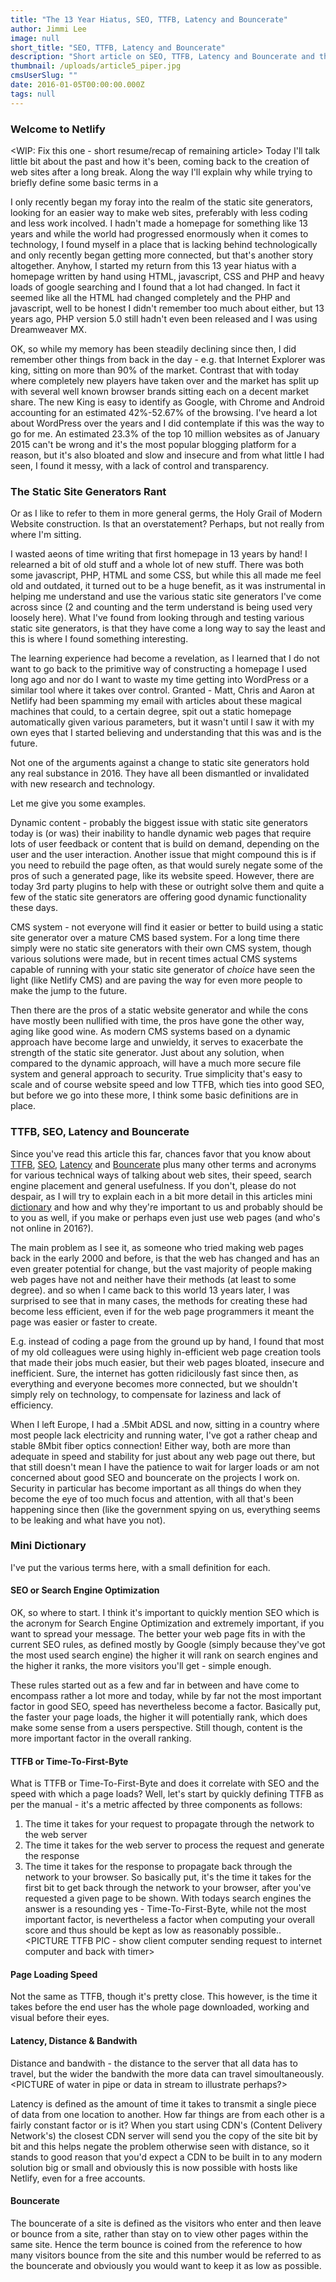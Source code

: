 ```yaml
---
title: "The 13 Year Hiatus, SEO, TTFB, Latency and Bouncerate"
author: Jimmi Lee
image: null
short_title: "SEO, TTFB, Latency and Bouncerate"
description: "Short article on SEO, TTFB, Latency and Bouncerate and the past 13 years of change"
thumbnail: /uploads/article5_piper.jpg
cmsUserSlug: ""
date: 2016-01-05T00:00:00.000Z
tags: null
---
```


### **Welcome to Netlify**
<WIP: Fix this one - short resume/recap of remaining article>
Today I'll talk little bit about the past and how it's been, coming back to the creation of web sites after a long break. Along the way I'll explain why while trying to briefly define some basic terms in a 

I only recently began my foray into the realm of the static site generators, looking for an easier way to make web sites, preferably with less coding and less work incolved.
I hadn't made a homepage for something like 13 years and while the world had progressed enormously when it comes to technology, I found myself in a place that is lacking behind technologically and only recently began getting more connected, but that's another story altogether. Anyhow, I started my return from this 13 year hiatus with a homepage written by hand using HTML, javascript, CSS and PHP and heavy loads of google searching and I found that a lot had changed. In fact it seemed like all the HTML had changed completely and the PHP and javascript, well to be honest I didn't remember too much about either, but 13 years ago, PHP version 5.0 still hadn't even been released and I was using Dreamweaver MX. 

OK, so while my memory has been steadily declining since then, I did remember other things from back in the day - e.g. that Internet Explorer was king, sitting on more than 90% of the market. Contrast that with today where completely new players have taken over and the market has split up with several well known browser brands sitting each on a decent market share. The new King is easy to identify as Google, with Chrome and Android accounting for an estimated 42%-52.67% of the browsing. I've heard a lot about WordPress over the years and I did contemplate if this was the way to go for me. An estimated 23.3% of the top 10 million websites as of January 2015 can't be wrong and it's the most popular blogging platform for a reason, but it's also bloated and slow and insecure and from what little I had seen, I found it messy, with a lack of control and transparency.

### The Static Site Generators Rant 
Or as I like to refer to them in more general germs, the Holy Grail of Modern Website construction. Is that an overstatement? Perhaps, but not really from where I'm sitting.

I wasted aeons of time writing that first homepage in 13 years by hand! I relearned a bit of old stuff and a whole lot of new stuff. There was both some javascript, PHP, HTML and some CSS, but while this all made me feel old and outdated, it turned out to be a huge benefit, as it was instrumental in helping me understand and use the various static site generators I've come across since (2 and counting and the term understand is being used very loosely here). What I've found from looking through and testing various static site generators, is that they have come a long way to say the least and this is where I found something interesting. 

The learning experience had become a revelation, as I learned that I do not want to go back to the primitive way of constructing a homepage I used long ago and nor do I want to waste my time getting into WordPress or a similar tool where it takes over control. Granted - Matt, Chris and Aaron at Netlify had been spamming my email with articles about these magical machines that could, to a certain degree, spit out a static homepage automatically given various parameters, but it wasn't until I saw it with my own eyes that I started believing and understanding that this was and is the future. 

Not one of the arguments against a change to static site generators hold any real substance in 2016. They have all been dismantled or invalidated with new research and technology. 

Let me give you some examples.

Dynamic content - probably the biggest issue with static site generators today is (or was) their inability to handle dynamic web pages that require lots of user feedback or content that is build on demand, depending on the user and the user interaction. Another issue that might compound this is if you need to rebuild the page often, as that would surely negate some of the pros of such a generated page, like its website speed. However, there are today 3rd party plugins to help with these or outright solve them and quite a few of the static site generators are offering good dynamic functionality these days. <NAME A FEW ENGINES WITH DYNAMIC FUNCIONALITY>

CMS system - not everyone will find it easier or better to build using a static site generator over a mature CMS based system. For a long time there simply were no static site generators with their own CMS system, though various solutions were made, but in recent times actual CMS systems capable of running with your static site generator of *choice* have seen the light (like Netlify CMS) and are paving the way for even more people to make the jump to the future.

<!--FOLLOWING PHRASE NEED CLARIFICATION-->

Then there are the pros of a static website generator and while the cons have mostly been nullified with time, the pros have gone the other way, aging like good wine. As modern CMS systems based on a dynamic approach have become large and unwieldy, it serves to exacerbate the strength of the static site generator. Just about any solution, when compared to the dynamic approach, will have a much more secure file system and general approach to security. True simplicity that's easy to scale and of course website speed and low TTFB, which ties into good SEO, but before we go into these more, I think some basic definitions are in place.

### TTFB, SEO, Latency and Bouncerate
Since you've read this article this far, chances favor that you know about [TTFB](#TTFB), [SEO](#SEO), [Latency](#latency) and [Bouncerate](#Bouncerate) plus many other terms and acronyms for various technical ways of talking about web sites, their speed, search engine placement and general usefulness. If you don't, please do not despair, as I will try to explain each in a bit more detail in this articles mini [dictionary](#dictionary) and how and why they're important to us and probably should be to you as well, if you make or perhaps even just use web pages (and who's not online in 2016?).

The main problem as I see it, as someone who tried making web pages back in the early 2000 and before, is that the web has changed and has an even greater potential for change, but the vast majority of people making web pages have not and neither have their methods (at least to some degree).
 and so when I came back to this world 13 years later, I was surprised to see that in many cases, the methods for creating these had become less efficient, even if for the web page programmers it meant the page was easier or faster to create. 

E.g. instead of coding a page from the ground up by hand, I found that most of my old colleagues were using highly in-efficient web page creation tools that made their jobs much easier, but their web pages bloated, insecure and inefficient.  Sure, the internet has gotten ridicilously fast since then, as everything and everyone becomes more connected, but we shouldn't simply rely on technology, to compensate for laziness and lack of efficiency.  

When I left Europe, I had a .5Mbit ADSL and now, sitting in a country where most people lack electricity and running water, I've got a rather cheap and stable 8Mbit fiber optics connection! Either way, both are more than adequate in speed and stability for just about any web page out there, but that still doesn't mean I have the patience to wait for larger loads or am not concerned about good SEO and bouncerate on the projects I work on.  Security in particular has become important as all things do when they become the eye of too much focus and attention, with all that's been happening since then (like the government spying on us, everything seems to be leaking and what have you not).

### Mini Dictionary
<a id="#dictionary"></a>

I've put the various terms here, with a small definition for each.

#### SEO or Search Engine Optimization
<a id="#SEO"></a>

OK, so where to start.  I think it's important to quickly mention SEO which is the acronym for Search Engine Optimization and extremely important, if you want to spread your message. The better your web page fits in with the current SEO rules, as defined mostly by Google (simply because they've got the most used search engine) the higher it will rank on search engines and the higher it ranks, the more visitors you'll get - simple enough.

These rules started out as a few and far in between and have come to encompass rather a lot more and today, while by far not the most important factor in good SEO, speed has nevertheless become a factor. Basically put, the faster your page loads, the higher it will potentially rank, which does make some sense from a users perspective. Still though, content is the more important factor in the overall ranking.
<!--PICTURE SEO PIC: LIST?-->

#### TTFB or Time-To-First-Byte
<a id="#TTFB"></a>

What is TTFB or Time-To-First-Byte and does it correlate with SEO and the speed with which a page loads?
Well, let's start by quickly defining TTFB as per the manual - it's a metric affected by three components as follows:
1. The time it takes for your request to propagate through the network to the web server
2. The time it takes for the web server to process the request and generate the response
3. The time it takes for the response to propagate back through the network to your browser.
So basically put, it's the time it takes for the first bit to get back through the network to your browser, after you've requested a given page to be shown. With todays search engines the answer is a resounding yes - Time-To-First-Byte, while not the most important factor, is nevertheless a factor when computing your overall score and thus should be kept as low as reasonably possible.. 
<PICTURE TTFB PIC - show client computer sending request to internet computer and back with timer>

#### Page Loading Speed
Not the same as TTFB, though it's pretty close. This however, is the time it takes before the end user has the whole page downloaded, working and visual before their eyes.

#### Latency, Distance & Bandwith
<a id="#latency"></a>

Distance and bandwith - the distance to the server that all data has to travel, but the wider the bandwith the more data can travel simoultaneously. 
<PICTURE of water in pipe or data in stream to illustrate perhaps?>

Latency is defined as the amount of time it takes to transmit a single piece of data from one location to another. How far things are from each other is a fairly constant factor or is it? When you start using CDN's (Content Delivery Network's) the closest CDN server will send you the copy of the site bit by bit and this helps negate the problem otherwise seen with distance, so it stands to good reason that you'd expect a CDN to be built in to any modern solution big or small and obviously this is now possible with hosts like Netlify, even for a free accounts.

#### Bouncerate
<a id="#Bouncerate"></a>

The bouncerate of a site is defined as the visitors who enter and then leave or bounce from a site, rather than stay on to view other pages within the same site. Hence the term bounce is coined from the reference to how many visitors bounce from the site and this number would be referred to as the bouncerate and obviously you would want to keep it as low as possible.
<!--PICTURE BounceRate pic - not sure, but illustration showing something bouncing off of something or link to https://blog.kissmetrics.com/wp-content/uploads/2010/11/Bounce-Rate.pdf-->